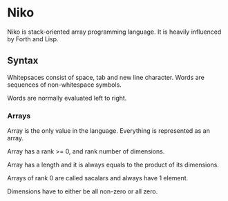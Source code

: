 # Niko

Niko is stack-oriented array programming language. It is heavily influenced by Forth and Lisp.

## Syntax

Whitepsaces consist of space, tab and new line character. Words are sequences of non-whitespace symbols.

Words are normally evaluated left to right.

### Arrays

Array is the only value in the language. Everything is represented as an array.

Array has a rank >= 0, and rank number of dimensions. 

Array has a length and it is always equals to the product of its dimensions. 

Arrays of rank 0 are called sacalars and always have 1 element. 

Dimensions have to either be all non-zero or all zero. 